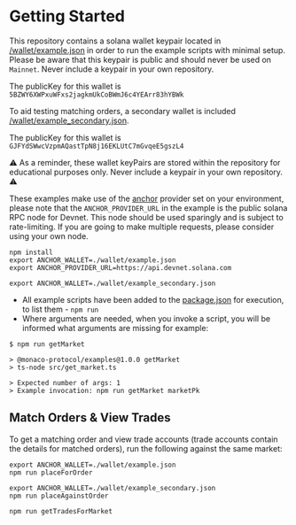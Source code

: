 # Getting Started

This repository contains a solana wallet keypair located in [/wallet/example.json](./wallet/example.json) in order to run the example scripts with minimal setup. Please be aware that this keypair is public and should never be used on `Mainnet`. Never include a keypair in your own repository.

The publicKey for this wallet is `5BZWY6XWPxuWFxs2jagkmUkCoBWmJ6c4YEArr83hYBWk`

To aid testing matching orders, a secondary wallet is included [/wallet/example_secondary.json](./wallet/example_secondary.json).

The publicKey for this wallet is `GJFYdSWwcVzpmAQastTpN8j16EKLUtC7mGvqeE5gszL4`

:warning: As a reminder, these wallet keyPairs are stored within the repository for educational purposes only. Never include a keypair in your own repository. :warning:

These examples make use of the [anchor](https://github.com/coral-xyz/anchor) provider set on your environment, please note that the `ANCHOR_PROVIDER_URL` in the example is the public solana RPC node for Devnet. This node should be used sparingly and is subject to rate-limiting. If you are going to make multiple requests, please consider using your own node.

```
npm install
export ANCHOR_WALLET=./wallet/example.json
export ANCHOR_PROVIDER_URL=https://api.devnet.solana.com
```

```
export ANCHOR_WALLET=./wallet/example_secondary.json
```

- All example scripts have been added to the [package.json](package.json) for execution, to list them - `npm run`
- Where arguments are needed, when you invoke a script, you will be informed what arguments are missing for example:

```
$ npm run getMarket

> @monaco-protocol/examples@1.0.0 getMarket
> ts-node src/get_market.ts

> Expected number of args: 1
> Example invocation: npm run getMarket marketPk
```


## Match Orders & View Trades

To get a matching order and view trade accounts (trade accounts contain the details for matched orders), run the following against the same market:

```
export ANCHOR_WALLET=./wallet/example.json
npm run placeForOrder
```

```
export ANCHOR_WALLET=./wallet/example_secondary.json
npm run placeAgainstOrder
```

```
npm run getTradesForMarket
```
